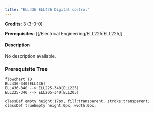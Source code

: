 ```yaml
---
title: "ELL436 ELL436 Digital control"
---
```

**Credits:** 3 (3-0-0)

**Prerequisites:** [[/Electrical Engineering/ELL225|ELL225]]

#### Description
No description available.

### Prerequisite Tree

```mermaid
flowchart TD
ELL436-340[ELL436]
ELL436-340 --> ELL225-340[ELL225]
ELL225-340 --> ELL205-340[ELL205]

classDef empty height:17px, fill:transparent, stroke:transparent;
classDef trueEmpty height:0px, width:0px;
```